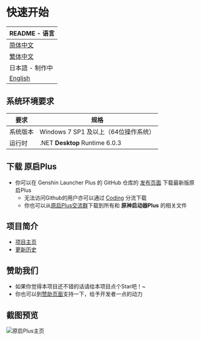 # 快速开始

|README - 语言|
|-|
|[简体中文](./README.md)|
|[繁体中文](Docs/README_CNT.md)|
|日本語 - 制作中|
|[English](Docs/README_EN.md)|

## 系统环境要求

|要求|规格|
|-|-|
|系统版本|Windows 7 SP1 及以上（64位操作系统）|
|运行时|.NET **Desktop** Runtime 6.0.3|

## 下载 原启Plus

- 你可以在 Genshin Launcher Plus 的 GitHub 仓库的 [发布页面](https://github.com/DawnFz/GenShin-LauncherDIY/releases) 下载最新版原启Plus
  - 无法访问Github的用户亦可以通过 [Coding](https://nenedan.coding.net/public/glp/GenShin_Launcher_Plus/git/files) 分流下载
  - 你也可以从[原启Plus交流群](https://jq.qq.com/?_wv=1027&k=hHtDKShK)下载到所有和 **原神启动器Plus** 的相关文件

## 项目简介

-  [项目主页](https://www.dawnfz.com)
-  [更新历史](https://www.dawnfz.com/document/view/updated)

## 赞助我们

- 如果你觉得本项目还不错的话请给本项目点个Star吧！~
- 你也可以到[赞助页面](https://www.dawnfz.com/document/view/sponsor.html)支持一下，给予开发者一点的动力

## 截图预览

![原启Plus主页](https://s2.loli.net/2022/03/08/UcaQSyRz6LJTen9.jpg)

